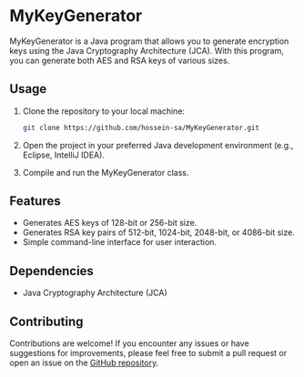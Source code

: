 # MyKeyGenerator

MyKeyGenerator is a Java program that allows you to generate encryption keys using the Java Cryptography Architecture (JCA). With this program, you can generate both AES and RSA keys of various sizes.

## Usage

1. Clone the repository to your local machine:

   ```bash
   git clone https://github.com/hossein-sa/MyKeyGenerator.git
2. Open the project in your preferred Java development environment (e.g., Eclipse, IntelliJ IDEA).
3. Compile and run the MyKeyGenerator class.

## Features
   - Generates AES keys of 128-bit or 256-bit size.
   - Generates RSA key pairs of 512-bit, 1024-bit, 2048-bit, or 4086-bit size.
   - Simple command-line interface for user interaction.
    
## Dependencies
   - Java Cryptography Architecture (JCA)

## Contributing
  Contributions are welcome! If you encounter any issues or have suggestions for improvements, please feel free to submit a pull request or open an issue on the [GitHub repository](https://github.com/hossein-sa/MyKeyGenerator-AES-RSA).

